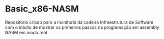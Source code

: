 # Basic_x86-NASM

Repositório criado para a monitoria da cadeira Infraestrutura de Software com o intuito de mostrar os primeiros passos na programação em assembly NASM em modo real
